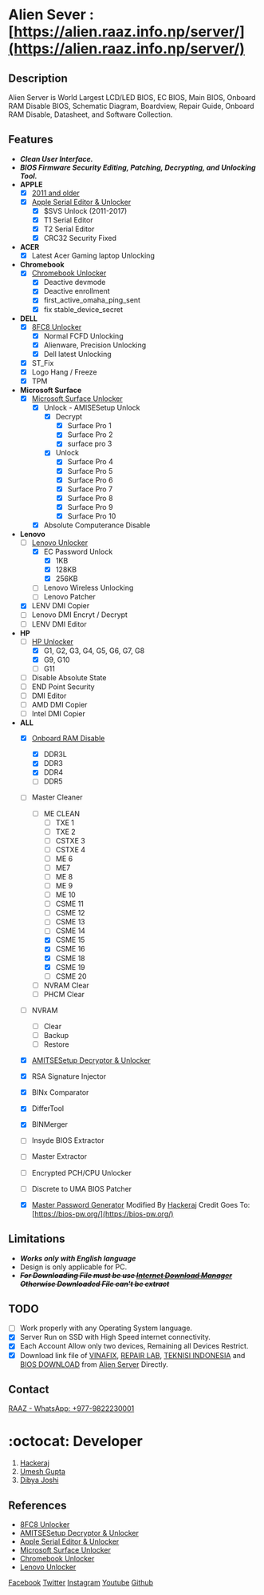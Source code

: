 # Alien Sever : [https://alien.raaz.info.np/server/](https://alien.raaz.info.np/server/)
 
## Description
Alien Server is World Largest LCD/LED BIOS, EC BIOS, Main BIOS, Onboard RAM Disable BIOS, Schematic Diagram, Boardview, Repair Guide, Onboard RAM Disable, Datasheet, and Software Collection.

## Features
- ***Clean User Interface.***
- ***BIOS Firmware Security Editing, Patching, Decrypting, and Unlocking Tool.***
- ****APPLE****
   * [x] [2011 and older](https://github.com/HackerajOfficial/Alien-Server/blob/main/apple%202011%20and%20older%20unlock)
    * [x] [Apple Serial Editor & Unlocker](https://alien.raaz.info.np/server/unlock/apple/)
      * [x] $SVS Unlock (2011-2017)
      * [x] T1 Serial Editor
      * [x] T2 Serial Editor
      * [x] CRC32 Security Fixed
 - ****ACER****
    * [x] Latest Acer Gaming laptop Unlocking
 - ****Chromebook****
    * [x] [Chromebook Unlocker](https://alien.raaz.info.np/server/unlock/chromebook/)
      * [x] Deactive devmode
      * [x] Deactive enrollment
      * [x] first_active_omaha_ping_sent
      * [x] fix stable_device_secret
- ****DELL****
  * [x] [8FC8 Unlocker](https://alien.raaz.info.np/server/unlock/8fc8/)
    * [x] Normal FCFD Unlocking
    * [x] Alienware, Precision Unlocking
    * [x] Dell latest Unlocking
  * [x] ST_Fix
  * [x] Logo Hang / Freeze
  * [x] TPM
- ****Microsoft Surface****
    * [x] [Microsoft Surface Unlocker](https://alien.raaz.info.np/server/unlock/surface/)
      * [x] Unlock - AMISESetup Unlock
        * [x] Decrypt
          * [x] Surface Pro 1
          * [x] Surface Pro 2
          * [x] surface pro 3
        * [x] Unlock 
          * [x] Surface Pro 4
          * [x] Surface Pro 5
          * [x] Surface Pro 6
          * [x] Surface Pro 7
          * [x] Surface Pro 8
          * [x] Surface Pro 9
          * [x] Surface Pro 10
      * [x] Absolute Computerance Disable 
- ****Lenovo****
    * [ ] [Lenovo Unlocker](https://alien.raaz.info.np/server/unlock/lenovo/)
      * [x] EC Password Unlock
        * [x] 1KB
        * [x] 128KB
        * [x] 256KB
      * [ ] Lenovo Wireless Unlocking
      * [ ] Lenovo Patcher
     * [x] LENV DMI Copier
     * [ ] Lenovo DMI Encryt / Decrypt
     * [ ] LENV DMI Editor
- ****HP****
    * [ ] [HP Unlocker](https://alien.raaz.info.np/server/unlock/hp/)
      * [x] G1, G2, G3, G4, G5, G6, G7, G8
      * [x] G9, G10
      * [ ] G11
    * [ ] Disable Absolute State
    * [ ] END Point Security
    * [ ] DMI Editor
    * [ ] AMD DMI Copier
    * [ ] Intel DMI Copier
- ****ALL****
  * [x] [Onboard RAM Disable](https://alien.raaz.info.np/server/onboard_ram_disable/)
    * [x] DDR3L
    * [x] DDR3
    * [x] DDR4
    * [ ] DDR5
  * [ ] Master Cleaner
    * [ ] ME CLEAN
      * [ ] TXE 1
      * [ ] TXE 2
      * [ ] CSTXE 3
      * [ ] CSTXE 4
      * [ ] ME 6
      * [ ] ME7
      * [ ] ME 8
      * [ ] ME 9
      * [ ] ME 10
      * [ ] CSME 11
      * [ ] CSME 12
      * [ ] CSME 13
      * [ ] CSME 14
      * [x] CSME 15
      * [x] CSME 16
      * [x] CSME 18
      * [x] CSME 19
      * [ ] CSME 20
    * [ ] NVRAM Clear
    * [ ] PHCM Clear
  * [ ] NVRAM
    * [ ] Clear
    * [ ] Backup
    * [ ] Restore
  * [x] [AMITSESetup Decryptor & Unlocker](https://alien.raaz.info.np/server/unlock/AMITSESetup/)
  * [x] RSA Signature Injector
  * [x] BINx Comparator
  * [x] DifferTool
  * [x] BINMerger
  * [ ] Insyde BIOS Extractor
  * [ ] Master Extractor
  * [ ] Encrypted PCH/CPU Unlocker
  * [ ] Discrete to UMA BIOS Patcher
  * [x] [Master Password Generator](https://alien.raaz.info.np/server/unlocker/) Modified By [Hackeraj](https://www.facebook.com/HackerajOfficial) Credit Goes To: [https://bios-pw.org/](https://bios-pw.org/)
  

## Limitations
- ***Works only with English language***
- Design is only applicable for PC.
- <del>***For Downloading File must be use [Internet Download Manager](https://www.internetdownloadmanager.com/) Otherwise Downloaded File can't be extract***</del>

## TODO
* [ ] Work properly with any Operating System language.
* [x] Server Run on SSD with High Speed internet connectivity.
* [x] Each Account Allow only two devices, Remaining all Devices Restrict. 
* [x] Download link file of [VINAFIX](https://vinafix.com/), [REPAIR LAB](https://www.repairlap.com/), [TEKNISI INDONESIA](https://teknisi-indonesia.com/) and [BIOS DOWNLOAD](https://www.bios-downloads.com/) from [Alien Server](https://alien.raaz.info.np/server/) Directly.

## Contact
  [RAAZ - WhatsApp: +977-9822230001](https://wa.me/9779822230001?text=)


# :octocat: Developer
1. [Hackeraj](https://www.facebook.com/HackerajOfficial/)
2. [Umesh Gupta](https://www.facebook.com/umeshkumarguptanp)
3. [Dibya Joshi](https://www.facebook.com/dibya.joshi.99)

## References
- [8FC8 Unlocker](https://github.com/HackerajOfficial/Alien-Server/blob/main/8FC8%20Unlocker.md)
- [AMITSESetup Decryptor & Unlocker](https://github.com/HackerajOfficial/Alien-Server/blob/main/AMITSESetup.md/)
- [Apple Serial Editor & Unlocker](https://github.com/HackerajOfficial/Alien-Server/blob/main/Apple%20Serial%20Editor%20%26%20Unlocker.md)
- [Microsoft Surface Unlocker](https://github.com/HackerajOfficial/Alien-Server/blob/main/Microsoft%20Surface%20Unlocker.md)
- [Chromebook Unlocker](https://github.com/HackerajOfficial/Alien-Server/blob/main/Chromebook%20Unlocker.md)
- [Lenovo Unlocker](https://github.com/HackerajOfficial/Alien-Server/blob/main/Lenovo%20Unlocker.md)
  
 

[Facebook](https://www.facebook.com/HackerajOfficial/)
[Twitter](https://twitter.com/Hackeraj_np/)
[Instagram](https://www.instagram.com/hackeraj/)
[Youtube](https://www.youtube.com/Hackeraj/)
[Github](https://www.github.com/HackerajOfficial/)
